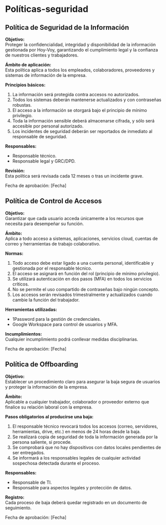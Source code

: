 # Políticas-seguridad

## Política de Seguridad de la Información

**Objetivo:**  
Proteger la confidencialidad, integridad y disponibilidad de la información gestionada por Hoy-Voy, garantizando el cumplimiento legal y la confianza de nuestros clientes y trabajadores.

**Ámbito de aplicación:**  
Esta política aplica a todos los empleados, colaboradores, proveedores y sistemas de información de la empresa.

**Principios básicos:**
1. La información será protegida contra accesos no autorizados.
2. Todos los sistemas deberán mantenerse actualizados y con contraseñas robustas.
3. El acceso a la información se otorgará bajo el principio de mínimo privilegio.
4. Toda la información sensible deberá almacenarse cifrada, y sólo será accesible por personal autorizado.
5. Los incidentes de seguridad deberán ser reportados de inmediato al responsable de seguridad.

**Responsables:**  
- Responsable técnico.  
- Responsable legal y GRC/DPD.

**Revisión:**  
Esta política será revisada cada 12 meses o tras un incidente grave.

Fecha de aprobación: [Fecha]

## Política de Control de Accesos

**Objetivo:**  
Garantizar que cada usuario acceda únicamente a los recursos que necesita para desempeñar su función.

**Ámbito:**  
Aplica a todo acceso a sistemas, aplicaciones, servicios cloud, cuentas de correo y herramientas de trabajo colaborativo.

**Normas:**
1. Todo acceso debe estar ligado a una cuenta personal, identificable y gestionada por el responsable técnico.
2. El acceso se asignará en función del rol (principio de mínimo privilegio).
3. Se utilizará autenticación en dos pasos (MFA) en todos los servicios críticos.
4. No se permite el uso compartido de contraseñas bajo ningún concepto.
5. Los accesos serán revisados trimestralmente y actualizados cuando cambie la función del trabajador.

**Herramientas utilizadas:**
- 1Password para la gestión de credenciales.
- Google Workspace para control de usuarios y MFA.

**Incumplimientos:**  
Cualquier incumplimiento podrá conllevar medidas disciplinarias.

Fecha de aprobación: [Fecha]

## Política de Offboarding

**Objetivo:**  
Establecer un procedimiento claro para asegurar la baja segura de usuarios y proteger la información de la empresa.

**Ámbito:**  
Aplicable a cualquier trabajador, colaborador o proveedor externo que finalice su relación laboral con la empresa.

**Pasos obligatorios al producirse una baja:**
1. El responsable técnico revocará todos los accesos (correo, servidores, herramientas, drive, etc.) en menos de 24 horas desde la baja.
2. Se realizará copia de seguridad de toda la información generada por la persona saliente, si procede.
3. Se comprobará que no hay dispositivos con datos locales pendientes de ser entregados.
4. Se informará a los responsables legales de cualquier actividad sospechosa detectada durante el proceso.

**Responsables:**  
- Responsable de TI.  
- Responsable para aspectos legales y protección de datos.

**Registro:**  
Cada proceso de baja deberá quedar registrado en un documento de seguimiento.

Fecha de aprobación: [Fecha]

